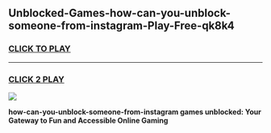 
## Unblocked-Games-how-can-you-unblock-someone-from-instagram-Play-Free-qk8k4
<h3>
<a href="https://premium76.site?title=how-can-you-unblock-someone-from-instagram&ref=23A">CLICK TO PLAY</a></h3>
<hr>

<h3>
<a href="https://premium76.site?title=how-can-you-unblock-someone-from-instagram&ref=23A">CLICK 2 PLAY</a>
  
</h3>

<a href="https://premium76.site?title=how-can-you-unblock-someone-from-instagram&ref=23A"><img src="https://clearcache.store/games.png"></a>


**how-can-you-unblock-someone-from-instagram games unblocked: Your Gateway to Fun and Accessible Online Gaming**
